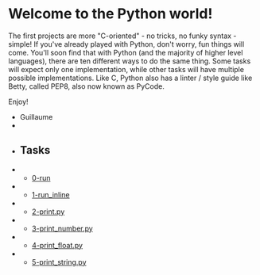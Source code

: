 # Welcome to the Python world!

The first projects are more "C-oriented" - no tricks, no funky syntax - simple!
If you've already played with Python, don't worry, fun things will come.
You'll soon find that with Python (and the majority of higher level languages), there are ten different ways to do the same thing. Some tasks will expect only one implementation, while other tasks will have multiple possible implementations.
Like C, Python also has a linter / style guide like Betty, called PEP8, also now known as PyCode.

Enjoy!

- Guillaume
-
- ## Tasks
- * [0-run](0-run)
- * [1-run_inline](1-run_inline)
- * [2-print.py](2-print.py)
- * [3-print_number.py](3-print_number.py)
- * [4-print_float.py](4-print_float.py)
- * [5-print_string.py](5-print_string.py)
